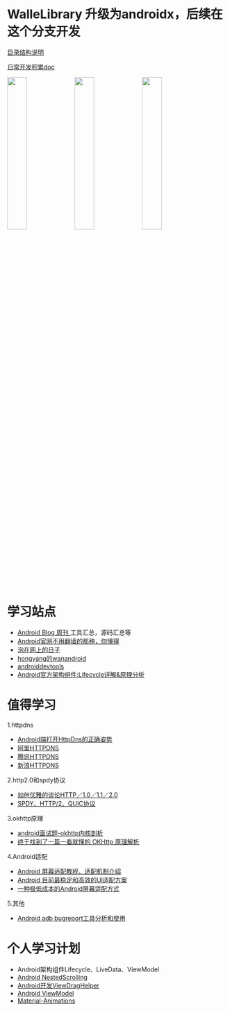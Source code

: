 # WalleLibrary 升级为androidx，后续在这个分支开发

[目录结构说明](https://github.com/moz1q1/WalleLibrary/wiki)

[日常开发积累doc](https://github.com/moz1q1/WalleLibrary/tree/androidx/doc)



<div>
<img src="img/Screenshot_2018-07-13-16-48-01.png" width = 30% height = 30% />
<img src="img/Screenshot_2018-07-06-12-05-48.png" width = 30% height = 30% />
<img src="img/ui稿子.png" width = 30% height = 30% />
</div>



# 学习站点
- [Android Blog 周刊 ](http://androidblog.cn/)工具汇总，源码汇总等
- [Android官网不用翻墙的那种，你懂得](https://developer.android.google.cn/)
- [泡在网上的日子](http://www.jcodecraeer.com/)
- [hongyang的wanandroid](http://www.wanandroid.com/)
- [androiddevtools](http://www.androiddevtools.cn/)
- [Android官方架构组件:Lifecycle详解&原理分析](https://blog.csdn.net/mq2553299/article/details/79029657)

# 值得学习
1.httpdns
- [Android端打开HttpDns的正确姿势](https://www.jianshu.com/p/b0c154215b48)
- [阿里HTTPDNS](https://help.aliyun.com/product/30100.html)
- [腾讯HTTPDNS](https://cloud.tencent.com/product/hd)
- [新浪HTTPDNS](https://github.com/CNSRE/HTTPDNSLib)

2.http2.0和spdy协议
- [如何优雅的谈论HTTP／1.0／1.1／2.0](https://www.jianshu.com/p/52d86558ca57)
- [SPDY、HTTP/2、QUIC协议](https://blog.csdn.net/hursing/article/details/22785475/)

3.okhttp原理
- [android面试题-okhttp内核剖析](https://www.jianshu.com/p/9ed2c2f2a52c)
- [终于找到了一篇一看就懂的 OKHttp 原理解析](https://blog.csdn.net/lanxingfeifei/article/details/64442574)

4.Android适配
- [Android 屏幕适配教程、适配机制介绍](https://www.jianshu.com/p/a92530c9d0cd)
- [Android 目前最稳定和高效的UI适配方案](https://www.jianshu.com/p/a4b8e4c5d9b0)
- [一种极低成本的Android屏幕适配方式](https://mp.weixin.qq.com/s/d9QCoBP6kV9VSWvVldVVwA)

5.其他
- [Android adb bugreport工具分析和使用](https://blog.csdn.net/createchance/article/details/51954142)


# 个人学习计划
- Android架构组件Lifecycle、LiveData、ViewModel
- [Android NestedScrolling](https://www.jianshu.com/p/f09762df81a5)
- [Android开发ViewDragHelper](https://blog.csdn.net/sw950729/article/details/71404281)
- [Android ViewModel](https://github.com/moz1q1/Saber)
- [Material-Animations](https://github.com/lgvalle/Material-Animations)


